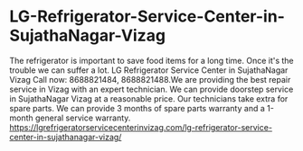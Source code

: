 # LG-Refrigerator-Service-Center-in-SujathaNagar-Vizag
The refrigerator is important to save food items for a long time. Once it's the trouble we can suffer a lot. LG Refrigerator Service Center in SujathaNagar Vizag Call now: 8688821484, 8688821488.We are providing the best repair service in Vizag with an expert technician. We can provide doorstep service in SujathaNagar Vizag at a reasonable price. Our technicians take extra for spare parts. We can provide 3 months of spare parts warranty and a 1-month general service warranty.  https://lgrefrigeratorservicecenterinvizag.com/lg-refrigerator-service-center-in-sujathanagar-vizag/
